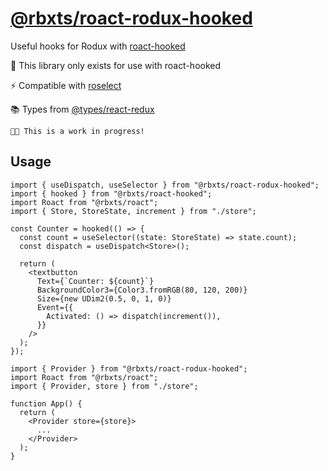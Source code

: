 # [@rbxts/roact-rodux-hooked](https://www.npmjs.com/package/@rbxts/roact-rodux-hooked)

Useful hooks for Rodux with [roact-hooked](https://www.npmjs.com/package/@rbxts/roact-hooked)

🔌 This library only exists for use with roact-hooked

⚡ Compatible with [roselect](https://www.npmjs.com/package/@rbxts/roselect)

📚 Types from [@types/react-redux](https://www.npmjs.com/package/@types/react-redux)

```
✋🏾 This is a work in progress!
```

## Usage

```tsx
import { useDispatch, useSelector } from "@rbxts/roact-rodux-hooked";
import { hooked } from "@rbxts/roact-hooked";
import Roact from "@rbxts/roact";
import { Store, StoreState, increment } from "./store";

const Counter = hooked(() => {
  const count = useSelector((state: StoreState) => state.count);
  const dispatch = useDispatch<Store>();

  return (
    <textbutton
      Text={`Counter: ${count}`}
      BackgroundColor3={Color3.fromRGB(80, 120, 200)}
      Size={new UDim2(0.5, 0, 1, 0)}
      Event={{
        Activated: () => dispatch(increment()),
      }}
    />
  );
});
```

```tsx
import { Provider } from "@rbxts/roact-rodux-hooked";
import Roact from "@rbxts/roact";
import { Provider, store } from "./store";

function App() {
  return (
    <Provider store={store}>
      ...
    </Provider>
  );
}
```
